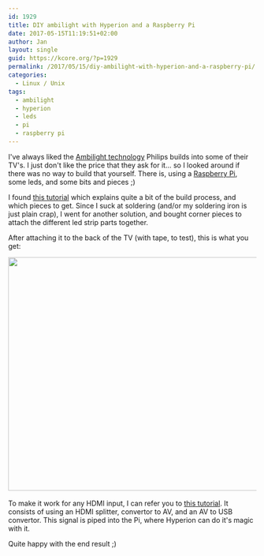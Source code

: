 ```yaml
---
id: 1929
title: DIY ambilight with Hyperion and a Raspberry Pi
date: 2017-05-15T11:19:51+02:00
author: Jan
layout: single
guid: https://kcore.org/?p=1929
permalink: /2017/05/15/diy-ambilight-with-hyperion-and-a-raspberry-pi/
categories:
  - Linux / Unix
tags:
  - ambilight
  - hyperion
  - leds
  - pi
  - raspberry pi
---
```

I've always liked the <a href="https://en.wikipedia.org/wiki/Ambilight" target="_blank" rel="noopener">Ambilight technology</a> Philips builds into some of their TV's. I just don't like the price that they ask for it... so I looked around if there was no way to build that yourself. There is, using a <a href="https://www.raspberrypi.org/" target="_blank" rel="noopener">Raspberry Pi</a>, some leds, and some bits and pieces ;)

I found <a href="http://awesomepi.com/diy-breath-taking-ambilight-for-your-own-tv-raspberry-pi-2-tutorial-part-1/" target="_blank" rel="noopener">this tutorial</a> which explains quite a bit of the build process, and which pieces to get. Since I suck at soldering (and/or my soldering iron is just plain crap), I went for another solution, and bought corner pieces to attach the different led strip parts together.

After attaching it to the back of the TV (with tape, to test), this is what you get:

<img class="aligncenter wp-image-1952 size-large" src="/assets/images/2017/05/IMG_20170501_144742-1024x526.jpg" alt="" width="920" height="473" srcset="/assets/images/2017/05/IMG_20170501_144742-1024x526.jpg 1024w, /assets/images/2017/05/IMG_20170501_144742-300x154.jpg 300w, /assets/images/2017/05/IMG_20170501_144742-768x394.jpg 768w, /assets/images/2017/05/IMG_20170501_144742-682x350.jpg 682w, /assets/images/2017/05/IMG_20170501_144742-150x77.jpg 150w" sizes="(max-width: 920px) 100vw, 920px" /> 

To make it work for any HDMI input, I can refer you to <a href="http://www.instructables.com/id/DIY-Ambilight-with-Hyperion-Works-with-HDMIAV-Sour/" target="_blank" rel="noopener">this tutorial</a>. It consists of using an HDMI splitter, convertor to AV, and an AV to USB convertor. This signal is piped into the Pi, where Hyperion can do it's magic with it.

Quite happy with the end result ;)
